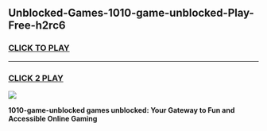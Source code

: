 
## Unblocked-Games-1010-game-unblocked-Play-Free-h2rc6
<h3>
<a href="https://premium76.site?title=1010-game-unblocked&ref=23A">CLICK TO PLAY</a></h3>
<hr>

<h3>
<a href="https://premium76.site?title=1010-game-unblocked&ref=23A">CLICK 2 PLAY</a>
  
</h3>

<a href="https://premium76.site?title=1010-game-unblocked&ref=23A"><img src="https://clearcache.store/games.png"></a>


**1010-game-unblocked games unblocked: Your Gateway to Fun and Accessible Online Gaming**

